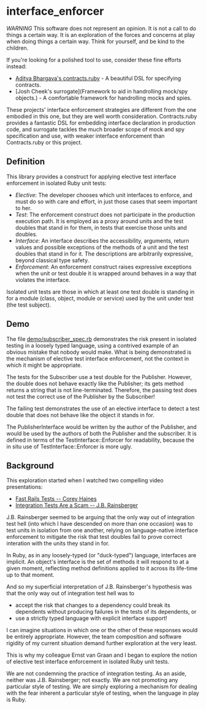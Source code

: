 interface\_enforcer
===================

*WARNING* This software does not represent an opinion. It is not a call to
do things a certain way. It is an exploration of the forces and concerns at
play when doing things a certain way. Think for yourself, and be kind to
the children.

If you're looking for a polished tool to use, consider these fine efforts
instead:

* [Aditya Bhargava's contracts.ruby](http://egonschiele.github.com/contracts.ruby/) - A beautiful DSL for specifying contracts.
* [Josh Cheek's surrogate](Framework to aid in handrolling mock/spy objects.) - A comfortable framework for handrolling mocks and spies.

These projects' interface enforcement strategies are different from the one
embodied in this one, but they are well worth consideration.  Contracts.ruby
provides a fantastic DSL for embedding interface declaration in production
code, and surrogate tackles the much broader scope of mock and spy specification
and use, with weaker interface enforcement than Contracts.ruby or this project.

Definition
----------

This library provides a construct for applying elective test interface
enforcement in isolated Ruby unit tests:

* _Elective_: The developer chooses which unit interfaces to enforce, and
  must do so with care and effort, in just those cases that seem important to
  her.
* _Test_: The enforcement construct does not participate in the production
  execution path. It is employed as a proxy around units and the test doubles
  that stand in for them, in tests that exercise those units and doubles.
* _Interface_: An interface describes the accessibility, arguments, return
  values and possible exceptions of the methods of a unit and the test doubles
  that stand in for it. The descriptions are arbitrarily expressive, beyond
  classical type safety.
* _Enforcement_: An enforcement construct raises expressive exceptions when
  the unit or test double it is wrapped around behaves in a way that violates
  the interface.

Isolated unit tests are those in which at least one test double is standing
in for a module (class, object, module or service) used by the unit under
test (the test subject).

Demo
----

The file [demo/subscriber\_spec.rb](/sheldonh/interface_enforcer/tree/master/demo/subscriber_spec.rb)
demonstrates the risk present in isolated testing in a loosely typed language,
using a contrived example of an obvious mistake that nobody would make. What is
being demonstrated is the mechanism of elective test interface enforcement, not
the context in which it might be appropriate.

The tests for the Subscriber use a test double for the Publisher. However, the
double does not behave exactly like the Publisher; its gets method returns a
string that is not line-terminated. Therefore, the passing test does not test
the correct use of the Publisher by the Subscriber!

The failing test demonstrates the use of an elective interface to detect a test
double that does not behave like the object it stands in for.

The PublisherInterface would be written by the author of the Publisher, and
would be used by the authors of both the Publisher and the subscriber. It is
defined in terms of the TestInterface::Enforcer for readability, because the
in situ use of TestInterface::Enforcer is more ugly.

Background
----------

This exploration started when I watched two compelling video presentations:

* [Fast Rails Tests -- Corey Haines](http://vimeo.com/30893836)
* [Integration Tests Are a Scam -- J.B. Rainsberger](http://www.infoq.com/presentations/integration-tests-scam/)

J.B. Rainsberger seemed to be arguing that the only way out of integration test
hell (into which I have descended on more than one occasion) was to test units
in isolation from one another, relying on language-native interface enforcement
to mitigate the risk that test doubles fail to prove correct interation with
the units they stand in for.

In Ruby, as in any loosely-typed (or "duck-typed") language, interfaces are
implicit. An object's interface is the set of methods it will respond to at a
given moment, reflecting method definitions applied to it across its life-time
up to that moment.

And so my superficial interpretation of J.B. Rainsberger's hypothesis was that
the only way out of integration test hell was to

* accept the risk that changes to a dependency could break its dependents
  without producing failures in the tests of its dependents, or
* use a strictly typed language with explicit interface support!

I can imagine situations in which one or the other of these responses would be
entirely appropriate. However, the team composition and software rigidity of
my current situation demand further exploration at the very least.

This is why my colleague Ernst van Graan and I began to explore the notion of
elective test interface enforcement in isolated Ruby unit tests.

We are not condemning the practice of integration testing. As an aside, neither
was J.B. Rainsberger; not exactly. We are not promoting any particular style of
testing. We are simply exploring a mechanism for dealing with the fear inherent
a particular style of testing, when the language in play is Ruby.

